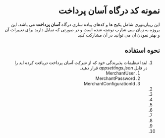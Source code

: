 ﻿<h1 style="direction:rtl;">نمونه کد درگاه آسان پرداخت</h1>

<p style="direction:rtl;">این ریپازیتوری شامل پکیج ها و کدهای پیاده سازی درگاه <strong>آسان پرداخت</strong> می باشد. این پروژه به زبان سی شارپ نوشته شده است و در صورتی که تمایل دارید برای تغییرات آن و بهتر نمودن آن می توانید در آن مشارکت کنید</p>

<h2 style="direction:rtl;">نحوه استفاده</h2>

<ol style="direction:rtl;">
<li>
ابتدا تنظیمات پذیرندگی خود که از شرکت آسان پرداخت دریافت کرده اید را در فایل <i>appsettings.json</i> قرار دهید.
<ol>
<li>MerchantUser</li>
<li>MerchantPassword</li>
<li>MerchantConfigurationId</li>
</ol>
<li>
<li><li>
<li><li>
<li><li>
<li><li>
</ol>
